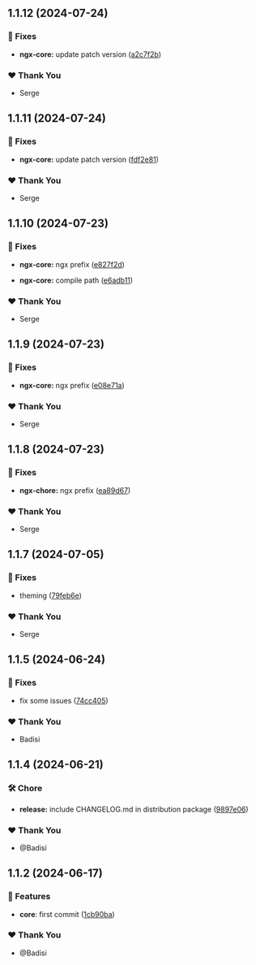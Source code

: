 ## 1.1.12 (2024-07-24)


### 🐛 Fixes

- **ngx-core:** update patch version ([a2c7f2b](https://github.com/DSI-HUG/ngx-components/commit/a2c7f2b))


### ❤️  Thank You

- Serge

## 1.1.11 (2024-07-24)


### 🐛 Fixes

- **ngx-core:** update patch version ([fdf2e81](https://github.com/DSI-HUG/ngx-components/commit/fdf2e81))


### ❤️  Thank You

- Serge

## 1.1.10 (2024-07-23)


### 🐛 Fixes

- **ngx-core:** ngx prefix ([e827f2d](https://github.com/DSI-HUG/ngx-components/commit/e827f2d))

- **ngx-core:** compile path ([e6adb11](https://github.com/DSI-HUG/ngx-components/commit/e6adb11))


### ❤️  Thank You

- Serge

## 1.1.9 (2024-07-23)


### 🐛 Fixes

- **ngx-core:** ngx prefix ([e08e71a](https://github.com/DSI-HUG/ngx-components/commit/e08e71a))


### ❤️  Thank You

- Serge

## 1.1.8 (2024-07-23)


### 🐛 Fixes

- **ngx-chore:** ngx prefix ([ea89d67](https://github.com/DSI-HUG/ngx-components/commit/ea89d67))


### ❤️  Thank You

- Serge

## 1.1.7 (2024-07-05)

### 🐛 Fixes

-   theming ([79feb6e](https://github.com/DSI-HUG/ngx-components/commit/79feb6e))

### ❤️ Thank You

-   Serge

## 1.1.5 (2024-06-24)

### 🐛 Fixes

-   fix some issues ([74cc405](https://github.com/DSI-HUG/ngx-components/commit/74cc405))

### ❤️ Thank You

-   Badisi

## 1.1.4 (2024-06-21)

### 🛠️ Chore

-   **release:** include CHANGELOG.md in distribution package ([9897e06](https://github.com/DSI-HUG/ngx-components/commit/9897e06))

### ❤️ Thank You

-   @Badisi

## 1.1.2 (2024-06-17)

### 🚀 Features

-   **core**: first commit ([1cb90ba](https://github.com/DSI-HUG/ngx-components/commit/1cb90bac803acbb9708e3983ab9e4d6a872d2a5c))

### ❤️ Thank You

-   @Badisi

